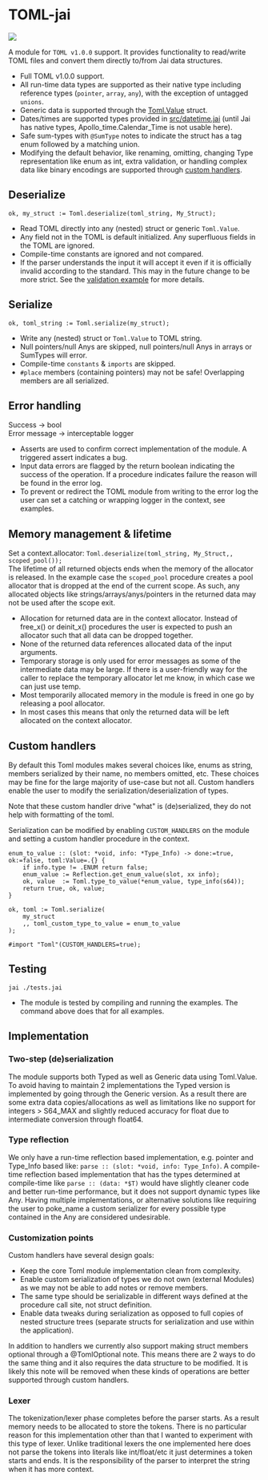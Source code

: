 # TOML-jai

![](https://img.shields.io/badge/Jai-beta%200.2.008-blue.svg)

A module for `TOML v1.0.0` support. It provides functionality to read/write TOML files and convert them directly to/from Jai data structures.

- Full TOML v1.0.0 support.
- All run-time data types are supported as their native type including reference types (`pointer`, `array`, `any`), with the exception of untagged `unions`.
- Generic data is supported through the [Toml.Value](src/data.jai) struct.
- Dates/times are supported types provided in [src/datetime.jai](src/datetime.jai) (until Jai has native types, Apollo_time.Calendar_Time is not usable here).
- Safe sum-types with `@SumType` notes to indicate the struct has a tag enum followed by a matching union.
- Modifying the default behavior, like renaming, omitting, changing Type representation like enum as int, extra validation, or handling complex data like binary encodings are supported through [custom handlers](examples/custom_handlers.jai). 

## Deserialize
`ok, my_struct := Toml.deserialize(toml_string, My_Struct);`
- Read TOML directly into any (nested) struct or generic `Toml.Value`.
- Any field not in the TOML is default initialized. Any superfluous fields in the TOML are ignored.
- Compile-time constants are ignored and not compared.
- If the parser understands the input it will accept it even if it is officially invalid according to the standard. This may in the future change to be more strict. See the [validation example](examples/validation.jai) for more details.

## Serialize
`ok, toml_string := Toml.serialize(my_struct);`
- Write any (nested) struct or `Toml.Value` to TOML string.
- Null pointers/null Anys are skipped, null pointers/null Anys in arrays or SumTypes will error.
- Compile-time `constants` & `imports` are skipped.
- `#place` members (containing pointers) may not be safe! Overlapping members are all serialized.

## Error handling
Success -> bool  
Error message -> interceptable logger
- Asserts are used to confirm correct implementation of the module. A triggered assert indicates a bug.
- Input data errors are flagged by the return boolean indicating the success of the operation. If a procedure indicates failure the reason will be found in the error log.
- To prevent or redirect the TOML module from writing to the error log the user can set a catching or wrapping logger in the context, see examples.

## Memory management & lifetime
Set a context.allocator: `Toml.deserialize(toml_string, My_Struct,, scoped_pool());`  
The lifetime of all returned objects ends when the memory of the allocator is released. In the example case the `scoped_pool` procedure creates a pool allocator that is dropped at the end of the current scope. As such, any allocated objects like strings/arrays/anys/pointers in the returned data may not be used after the scope exit.
- Allocation for returned data are in the context allocator. Instead of free_x() or deinit_x() procedures the user is expected to push an allocator such that all data can be dropped together.
- None of the returned data references allocated data of the input arguments.
- Temporary storage is only used for error messages as some of the intermediate data may be large. If there is a user-friendly way for the caller to replace the temporary allocator let me know, in which case we can just use temp.
- Most temporarily allocated memory in the module is freed in one go by releasing a pool allocator.
- In most cases this means that only the returned data will be left allocated on the context allocator.

## Custom handlers

By default this Toml modules makes several choices like, enums as string, members serialized by their name, no members omitted, etc.
These choices may be fine for the large majority of use-case but not all. Custom handlers enable the user to modify the serialization/deserialization of types.

Note that these custom handler drive "what" is (de)serialized, they do not help with formatting of the toml.

Serialization can be modified by enabling `CUSTOM_HANDLERS` on the module and setting a custom handler procedure in the context.
```jai
enum_to_value :: (slot: *void, info: *Type_Info) -> done:=true, ok:=false, toml:Value=.{} {
    if info.type != .ENUM return false;
    enum_value := Reflection.get_enum_value(slot, xx info);
    ok, value  := Toml.type_to_value(*enum_value, type_info(s64));
    return true, ok, value;
}

ok, toml := Toml.serialize(
    my_struct
    ,, toml_custom_type_to_value = enum_to_value
);

#import "Toml"(CUSTOM_HANDLERS=true);
```

## Testing
`jai ./tests.jai`  
- The module is tested by compiling and running the examples. The command above does that for all examples.

## Implementation

### Two-step (de)serialization
The module supports both Typed as well as Generic data using Toml.Value. To avoid having to maintain 2 implementations the Typed version is implemented by going through the Generic version. As a result there are some extra data copies/allocations as well as limitations like no support for integers > S64_MAX and slightly reduced accuracy for float due to intermediate conversion through float64.

### Type reflection
We only have a run-time reflection based implementation, e.g. pointer and Type_Info based like: `parse :: (slot: *void, info: Type_Info)`. A compile-time reflection based implementation that has the types determined at compile-time like `parse :: (data: *$T)` would have slightly cleaner code and better run-time performance, but it does not support dynamic types like Any. Having multiple implementations, or alternative solutions like requiring the user to poke_name a custom serializer for every possible type contained in the Any are considered undesirable.

### Customization points
Custom handlers have several design goals:
 - Keep the core Toml module implementation clean from complexity.
 - Enable custom serialization of types we do not own (external Modules) as we may not be able to add notes or remove members.
 - The same type should be serializable in different ways defined at the procedure call site, not struct definition.
 - Enable data tweaks during serialization as opposed to full copies of nested structure trees (separate structs for serialization and use within the application).

In addition to handlers we currently also support making struct members optional through a @TomlOptional note. This means there are 2 ways to do the same thing and it also requires the data structure to be modified. It is likely this note will be removed when these kinds of operations are better supported through custom handlers.

### Lexer
The tokenization/lexer phase completes before the parser starts. As a result memory needs to be allocated to store the tokens. There is no particular reason for this implementation other than that I wanted to experiment with this type of lexer. Unlike traditional lexers the one implemented here does not parse the tokens into literals like int/float/etc it just determines a token starts and ends. It is the responsibility of the parser to interpret the string when it has more context.
